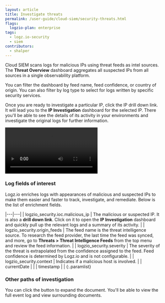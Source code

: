 ```yaml
---
layout: article
title: Investigate threats
permalink: /user-guide/cloud-siem/security-threats.html
flags:
  logzio-plan: enterprise
tags:
  - logz.io-security
  - siem
contributors:
  - shalper
---
```


Cloud SIEM scans logs for malicious IPs using threat feeds as intel sources.
The **Threat Overview** dashboard aggregates all suspected IPs from all sources in a single observability platform.

You can filter the dashboard by feed name, feed confidence, or country of origin. You can also filter by log type to select for logs written by specific security services.

Once you are ready to investigate a particular IP, click the IP drill down link. It will lead you to the **IP Investigation** dashboard for the selected IP. There you'll be able to see the details of its activity in your environments and investigate the original logs for further information.


<video autoplay loop>
  <source src="https://dytvr9ot2sszz.cloudfront.net/logz-docs/siem/investigate_IP.mp4" type="video/mp4" />
</video>

### Log fields of interest

Logz.io enriches logs with appearances of malicious and suspected IPs to make them easier and faster to track, investigate, and remediate. Below is the list of enrichment fields.

|---|---|
| logzio_security.ioc.malicious_ip | The malicious or suspected IP. It is also a **drill down link**. Click on it to open the **IP Investigation** dashboard and quickly pull up the relevant logs and a summary of its activity. |
| logzio_security.origin_feeds | The feed name is the threat intelligence source. To research the feed provider, the last time the feed was synced, and more, go to **Threats > Threat Intelligence Feeds** from the top menu and review the feed information. |
| logzio_security.severity | The severity of the threat is extrapolated from the confidence assigned to the feed. Feed confidence is determined by Logz.io and is not configurable. |
| logzio_security.context | Indicates if a malicious host is involved. |
| currentDate | |
| timestamp | |
{:.paramlist}


### Other paths of investigation

You can click the **<i class="fas fa-angle-right"></i>** button to expand the document. You'll be able to view the full event log and view surrounding documents.
